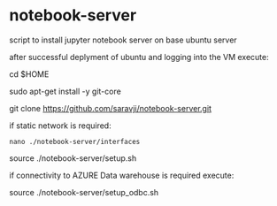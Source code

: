 # notebook-server
script to install jupyter notebook server on base ubuntu server

after successful deplyment of ubuntu and logging into the VM execute:

cd $HOME

sudo apt-get install -y git-core

git clone https://github.com/saravji/notebook-server.git

if static network is required:

    nano ./notebook-server/interfaces

source ./notebook-server/setup.sh

if connectivity to AZURE Data warehouse is required execute:

source ./notebook-server/setup_odbc.sh
